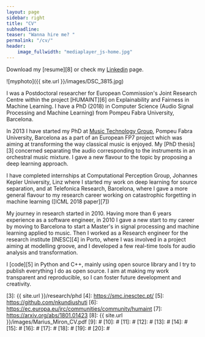 ```yaml
---
layout: page
sidebar: right
title: "CV"
subheadline:
teaser: "Wanna hire me? "
permalink: "/cv/"
header:
    image_fullwidth: "mediaplayer_js-home.jpg"
---
```


Download my [resume][8] or check my [Linkedin][1] page.

![myphoto]({{ site.url }}/images/DSC_3815.jpg)

I was a Postdoctoral researcher for European Commission's Joint Research Centre within the project [HUMAINT][6] on Explainability and Fairness in Machine Learning. I have a PhD (2018) in Computer Science (Audio Signal Processing and Machine Learning) from Pompeu Fabra University, Barcelona.

In 2013 I have started my PhD at [Music Technology Group][2], Pompeu Fabra University, Barcelona as a part of an European FP7 project which was aiming at transforming the way classical music is enjoyed. My [PhD thesis][3] concerned separating the audio corresponding to the instruments in an orchestral music mixture. I gave a new flavour to the topic by proposing a deep learning approach.

I have completed internships at Computational Perception Group, Johannes Kepler University, Linz where I started my work on deep learning for source separation, and at Telefonica Research, Barcelona, where I gave a more general flavour to my research career working on catastrophic forgetting in machine learning ([ICML 2018 paper][7])

My journey in research started in 2010. Having more than 6 years experience as a software engineer, in 2010 I gave a new start to my career by moving to Barcelona to start a Master's in signal processing and machine learning applied to music. Then I worked as a Research engineer for the research institute [INESC][4] in Porto, where I was involved in a project aiming at modelling groove, and I developed a few real-time tools for audio analysis and transformation.

I [code][5] in Python and C++, mainly using open source library and I try to publish everything I do as open source. I aim at making my work transparent and reproducible, so I can foster future development and creativity.



 [1]: https://www.linkedin.com/in/marius-miron-9473233/
 [2]: https://mtg.upf.edu/
 [3]: {{ site.url }}/research/phd
 [4]: https://smc.inesctec.pt/
 [5]: https://github.com/nkundiushuti
 [6]: https://ec.europa.eu/jrc/communities/community/humaint
 [7]: https://arxiv.org/abs/1801.01423
 [8]: {{ site.url }}/images/Marius_Miron_CV.pdf
 [9]: #
 [10]: #
 [11]: #
 [12]: #
 [13]: #
 [14]: #
 [15]: #
 [16]: #
 [17]: #
 [18]: #
 [19]: #
 [20]: #
